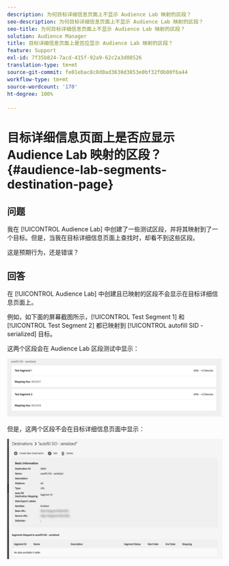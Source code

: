 ```yaml
---
description: 为何目标详细信息页面上不显示 Audience Lab 映射的区段？
seo-description: 为何目标详细信息页面上不显示 Audience Lab 映射的区段？
seo-title: 为何目标详细信息页面上不显示 Audience Lab 映射的区段？
solution: Audience Manager
title: 目标详细信息页面上是否应显示 Audience Lab 映射的区段？
feature: Support
exl-id: 7f35b824-7acd-415f-92a9-62c2a3d08526
translation-type: tm+mt
source-git-commit: fe01ebac8c0d0ad3630d3853e0bf32f0b00f6a44
workflow-type: tm+mt
source-wordcount: '170'
ht-degree: 100%

---
```


# 目标详细信息页面上是否应显示 Audience Lab 映射的区段？{#audience-lab-segments-destination-page}

## 问题

我在 [!UICONTROL Audience Lab] 中创建了一些测试区段，并将其映射到了一个目标。但是，当我在目标详细信息页面上查找时，却看不到这些区段。

这是预期行为，还是错误？

## 回答

在 [!UICONTROL Audience Lab] 中创建且已映射的区段不会显示在目标详细信息页面上。

例如，如下面的屏幕截图所示，[!UICONTROL Test Segment 1] 和 [!UICONTROL Test Segment 2] 都已映射到 [!UICONTROL autofill SID - serialized] 目标。

这两个区段会在 Audience Lab 区段测试中显示：

![Audience Lab 区段视图图像](assets/should_i_see_my_aamlab01.png)

但是，这两个区段不会在目标详细信息页面中显示：

![目标详细信息页面图像](assets/should_i_see_my_aamlab02.png)
